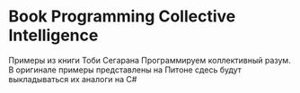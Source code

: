Book Programming Collective Intelligence
=================================

Примеры из книги Тоби Сегарана Программируем коллективный разум.
В оригинале примеры представлены на Питоне сдесь будут выкладываться их аналоги на C#
